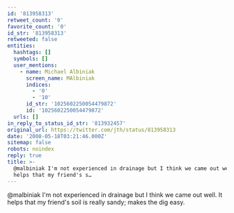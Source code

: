 ```yaml
---
id: '813958313'
retweet_count: '0'
favorite_count: '0'
id_str: '813958313'
retweeted: false
entities:
  hashtags: []
  symbols: []
  user_mentions:
    - name: Michael Albiniak
      screen_name: MAlbiniak
      indices:
        - '0'
        - '10'
      id_str: '1025602250054479872'
      id: '1025602250054479872'
  urls: []
in_reply_to_status_id_str: '813932457'
original_url: https://twitter.com/jth/status/813958313
date: '2008-05-18T03:21:46.000Z'
sitemap: false
robots: noindex
reply: true
title: >-
  @malbiniak I'm not experienced in drainage but I think we came out well. It
  helps that my friend's s…
---
```


@malbiniak I'm not experienced in drainage but I think we came out well. It helps that my friend's soil is really sandy; makes the dig easy.